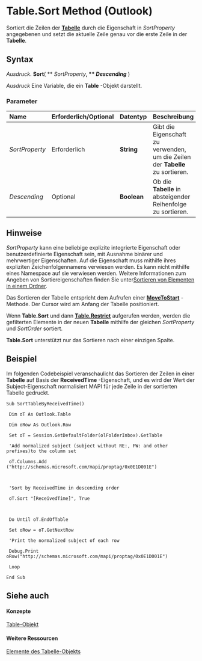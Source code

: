 
# Table.Sort Method (Outlook)

Sortiert die Zeilen der  **[Tabelle](0affaafd-93fe-227a-acee-e09a86cadc20.md)** durch die Eigenschaft in _SortProperty_ angegebenen und setzt die aktuelle Zeile genau vor die erste Zeile in der **Tabelle**.


## Syntax

 _Ausdruck_. **Sort**( ** _SortProperty_**, ** _Descending_** )

 _Ausdruck_ Eine Variable, die ein **Table** -Objekt darstellt.


### Parameter



|**Name**|**Erforderlich/Optional**|**Datentyp**|**Beschreibung**|
|:-----|:-----|:-----|:-----|
| _SortProperty_|Erforderlich|**String**|Gibt die Eigenschaft zu verwenden, um die Zeilen der  **Tabelle** zu sortieren.|
| _Descending_|Optional|**Boolean**|Ob die  **Tabelle** in absteigender Reihenfolge zu sortieren.|

## Hinweise

 _SortProperty_ kann eine beliebige explizite integrierte Eigenschaft oder benutzerdefinierte Eigenschaft sein, mit Ausnahme binärer und mehrwertiger Eigenschaften. Auf die Eigenschaft muss mithilfe ihres expliziten Zeichenfolgennamens verwiesen werden. Es kann nicht mithilfe eines Namespace auf sie verwiesen werden. Weitere Informationen zum Angeben von Sortiereigenschaften finden Sie unter[Sortieren von Elementen in einem Ordner](bc3651da-cfdb-4301-4034-bb848f371e55.md).

Das Sortieren der Tabelle entspricht dem Aufrufen einer  **[MoveToStart](af499471-dd21-9374-7399-3ce977368015.md)** -Methode. Der Cursor wird am Anfang der Tabelle positioniert.

Wenn  **Table.Sort** und dann **[Table.Restrict](ecdd30f6-e12c-8025-3ded-592d2fad2bb8.md)** aufgerufen werden, werden die gefilterten Elemente in der neuen **Tabelle** mithilfe der gleichen _SortProperty_ und _SortOrder_ sortiert.

 **Table.Sort** unterstützt nur das Sortieren nach einer einzigen Spalte.


## Beispiel

Im folgenden Codebeispiel veranschaulicht das Sortieren der Zeilen in einer  **Tabelle** auf Basis der **ReceivedTime** -Eigenschaft, und es wird der Wert der Subject-Eigenschaft normalisiert MAPI für jede Zeile in der sortierten Tabelle gedruckt.


```
Sub SortTableByReceivedTime() 
 
 Dim oT As Outlook.Table 
 
 Dim oRow As Outlook.Row 
 
 Set oT = Session.GetDefaultFolder(olFolderInbox).GetTable 
 
 'Add normalized subject (subject without RE:, FW: and other prefixes)to the column set 
 
 oT.Columns.Add ("http://schemas.microsoft.com/mapi/proptag/0x0E1D001E") 
 
 
 
 'Sort by ReceivedTime in descending order 
 
 oT.Sort "[ReceivedTime]", True 
 
 
 
 Do Until oT.EndOfTable 
 
 Set oRow = oT.GetNextRow 
 
 'Print the normalized subject of each row 
 
 Debug.Print oRow("http://schemas.microsoft.com/mapi/proptag/0x0E1D001E") 
 
 Loop 
 
End Sub
```


## Siehe auch


#### Konzepte


[Table-Objekt](0affaafd-93fe-227a-acee-e09a86cadc20.md)
#### Weitere Ressourcen


[Elemente des Tabelle-Objekts](http://msdn.microsoft.com/library/bd9db35d-0738-22cf-a936-425d5a0ead87%28Office.15%29.aspx)